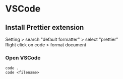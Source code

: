 # VSCode
## Install Prettier extension
Setting > search "default formatter" > select "prettier"<br>
Right click on code > format document

### Open VSCode
```
code .
code <filename>
```

